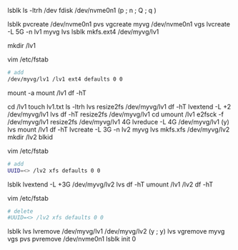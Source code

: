 lsblk
ls -ltrh /dev
fdisk /dev/nvme0n1 
(p ; n ; Q ; q )

lsblk
pvcreate /dev/nvme0n1
pvs
vgcreate myvg /dev/nvme0n1
vgs
lvcreate -L 5G -n lv1 myvg 
lvs
lsblk
mkfs.ext4 /dev/myvg/lv1

mkdir /lv1

vim /etc/fstab

```sh
# add
/dev/myvg/lv1 /lv1 ext4 defaults 0 0
```

mount -a
mount /lv1
df -hT

cd /lv1
touch lv1.txt
ls -ltrh
lvs
resize2fs /dev/myvg/lv1
df -hT
lvextend -L +2 /dev/myvg/lv1
lvs
df -hT
resize2fs /dev/myvg/lv1
cd 
umount /lv1
e2fsck -f /dev/myvg/lv1
resize2fs /dev/myvg/lv1 4G
lvreduce -L 4G /dev/myvg/lv1 (y)
lvs
mount /lv1
df -hT
lvcreate -L 3G -n lv2 myvg
lvs
mkfs.xfs /dev/myvg/lv2
mkdir /lv2
blkid

vim /etc/fstab

```sh
# add
UUID=<> /lv2 xfs defaults 0 0
```
lsblk
lvextend -L +3G /dev/myvg/lv2
lvs
df -hT
umount /lv1 /lv2
df -hT

vim /etc/fstab

```sh
# delete
#UUID=<> /lv2 xfs defaults 0 0
```
lsblk
lvs 
lvremove /dev/myvg/lv1 /dev/myvg/lv2  (y ; y)
lvs
vgremove myvg
vgs
pvs
pvremove /dev/nvme0n1
lsblk
init 0
